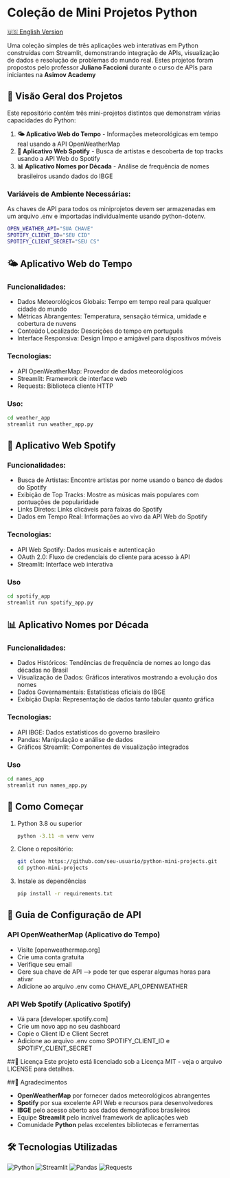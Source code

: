 # Coleção de Mini Projetos Python

[🇺🇸 English Version](README.md)

Uma coleção simples de três aplicações web interativas em Python construídas com Streamlit, demonstrando integração de APIs, visualização de dados e resolução de problemas do mundo real. Estes projetos foram propostos pelo professor **Juliano Faccioni** durante o curso de APIs para iniciantes na **Asimov Academy**

## 🎯 Visão Geral dos Projetos
Este repositório contém três mini-projetos distintos que demonstram várias capacidades do Python:

1. **🌤️ Aplicativo Web do Tempo** - Informações meteorológicas em tempo real usando a API OpenWeatherMap
2. **🎵 Aplicativo Web Spotify** - Busca de artistas e descoberta de top tracks usando a API Web do Spotify
3. **📊 Aplicativo Nomes por Década** - Análise de frequência de nomes brasileiros usando dados do IBGE

### Variáveis de Ambiente Necessárias:
As chaves de API para todos os miniprojetos devem ser armazenadas em um arquivo .env e importadas individualmente usando python-dotenv.

```bash
OPEN_WEATHER_API="SUA CHAVE"
SPOTIFY_CLIENT_ID="SEU CID"
SPOTIFY_CLIENT_SECRET="SEU CS"
```
## 🌤️ Aplicativo Web do Tempo
### Funcionalidades:
- Dados Meteorológicos Globais: Tempo em tempo real para qualquer cidade do mundo
- Métricas Abrangentes: Temperatura, sensação térmica, umidade e cobertura de nuvens
- Conteúdo Localizado: Descrições do tempo em português
- Interface Responsiva: Design limpo e amigável para dispositivos móveis

### Tecnologias:
- API OpenWeatherMap: Provedor de dados meteorológicos
- Streamlit: Framework de interface web
- Requests: Biblioteca cliente HTTP

### Uso:
```bash
cd weather_app
streamlit run weather_app.py
```

## 🎵 Aplicativo Web Spotify
### Funcionalidades:
- Busca de Artistas: Encontre artistas por nome usando o banco de dados do Spotify
- Exibição de Top Tracks: Mostre as músicas mais populares com pontuações de popularidade
- Links Diretos: Links clicáveis para faixas do Spotify
- Dados em Tempo Real: Informações ao vivo da API Web do Spotify

### Tecnologias:
- API Web Spotify: Dados musicais e autenticação
- OAuth 2.0: Fluxo de credenciais do cliente para acesso à API
- Streamlit: Interface web interativa

### Uso
```bash
cd spotify_app
streamlit run spotify_app.py
```

## 📊 Aplicativo Nomes por Década
### Funcionalidades:
- Dados Históricos: Tendências de frequência de nomes ao longo das décadas no Brasil
- Visualização de Dados: Gráficos interativos mostrando a evolução dos nomes
- Dados Governamentais: Estatísticas oficiais do IBGE
- Exibição Dupla: Representação de dados tanto tabular quanto gráfica

### Tecnologias:
- API IBGE: Dados estatísticos do governo brasileiro
- Pandas: Manipulação e análise de dados
- Gráficos Streamlit: Componentes de visualização integrados

### Uso
```bash
cd names_app
streamlit run names_app.py
```

## 🚀 Como Começar

1. Python 3.8 ou superior
    ```bash
    python -3.11 -m venv venv
    ```
2. Clone o repositório:
    ```bash
    git clone https://github.com/seu-usuario/python-mini-projects.git
    cd python-mini-projects
    ```
3. Instale as dependências
    ```bash
    pip install -r requirements.txt
    ```

## 🔑 Guia de Configuração de API
### API OpenWeatherMap (Aplicativo do Tempo)
- Visite [openweathermap.org]
- Crie uma conta gratuita
- Verifique seu email
- Gere sua chave de API --> pode ter que esperar algumas horas para ativar
- Adicione ao arquivo .env como CHAVE_API_OPENWEATHER

### API Web Spotify (Aplicativo Spotify)
- Vá para [developer.spotify.com]
- Crie um novo app no seu dashboard
- Copie o Client ID e Client Secret
- Adicione ao arquivo .env como SPOTIFY_CLIENT_ID e SPOTIFY_CLIENT_SECRET

##📄 Licença
Este projeto está licenciado sob a Licença MIT - veja o arquivo LICENSE para detalhes.

##🙏 Agradecimentos
- **OpenWeatherMap** por fornecer dados meteorológicos abrangentes
- **Spotify** por sua excelente API Web e recursos para desenvolvedores
- **IBGE** pelo acesso aberto aos dados demográficos brasileiros
- Equipe **Streamlit** pelo incrível framework de aplicações web
- Comunidade **Python** pelas excelentes bibliotecas e ferramentas

## 🛠️ Tecnologias Utilizadas
![Python](https://img.shields.io/badge/python-3670A0?style=for-the-badge&logo=python&logoColor=ffdd54)
![Streamlit](https://img.shields.io/badge/Streamlit-FF4B4B?style=for-the-badge&logo=streamlit&logoColor=white)
![Pandas](https://img.shields.io/badge/pandas-%23150458.svg?style=for-the-badge&logo=pandas&logoColor=white)
![Requests](https://img.shields.io/badge/Requests-2CA5E0?style=for-the-badge&logo=python&logoColor=white)
